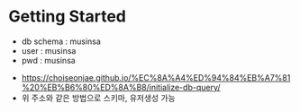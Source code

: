 # Getting Started
* db schema : musinsa
* user : musinsa
* pwd : musinsa
- https://choiseonjae.github.io/%EC%8A%A4%ED%94%84%EB%A7%81%20%EB%B6%80%ED%8A%B8/initialize-db-query/
- 위 주소와 같은 방법으로 스키마, 유저생성 가능

